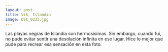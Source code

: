 ```yaml
---
layout: post
title: Vìk, Islandia
image: DSC_0233.jpg
---
```


Las playas negras de Islandia son hermosísimas. Sin embargo, cuando fui, no pude evitar sentir una desolación infinita en ese lugar. Hice lo mejor que pude para recrear esa sensación en esta foto. 